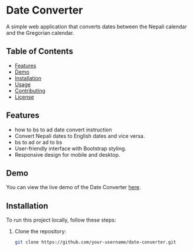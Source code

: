 # Date Converter

A simple web application that converts dates between the Nepali calendar and the Gregorian calendar.

## Table of Contents

- [Features](#features)
- [Demo](#demo)
- [Installation](#installation)
- [Usage](#usage)
- [Contributing](#contributing)
- [License](#license)

## Features
- how to bs to ad date convert instruction
- Convert Nepali dates to English dates and vice versa.
- bs to ad  or ad to bs
- User-friendly interface with Bootstrap styling.
- Responsive design for mobile and desktop.

## Demo

You can view the live demo of the Date Converter [here](https://bstoaddate.blogspot.com/).

## Installation

To run this project locally, follow these steps:

1. Clone the repository:

   ```bash
   git clone https://github.com/your-username/date-converter.git
